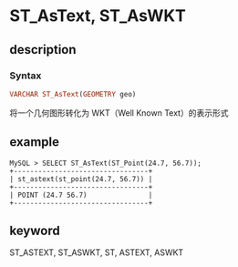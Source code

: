 # ST_AsText, ST_AsWKT

## description

### Syntax

```Haskell
VARCHAR ST_AsText(GEOMETRY geo)
```

将一个几何图形转化为 WKT（Well Known Text）的表示形式

## example

```Plain Text
MySQL > SELECT ST_AsText(ST_Point(24.7, 56.7));
+---------------------------------+
| st_astext(st_point(24.7, 56.7)) |
+---------------------------------+
| POINT (24.7 56.7)               |
+---------------------------------+
```

## keyword

ST_ASTEXT, ST_ASWKT, ST, ASTEXT, ASWKT
